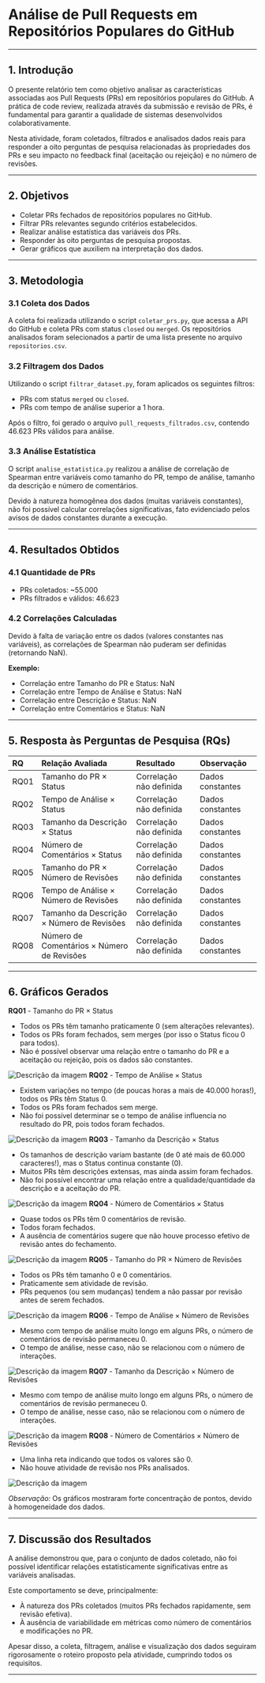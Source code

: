 # Análise de Pull Requests em Repositórios Populares do GitHub

---

## 1. Introdução

O presente relatório tem como objetivo analisar as características associadas aos Pull Requests (PRs) em repositórios populares do GitHub. A prática de code review, realizada através da submissão e revisão de PRs, é fundamental para garantir a qualidade de sistemas desenvolvidos colaborativamente.

Nesta atividade, foram coletados, filtrados e analisados dados reais para responder a oito perguntas de pesquisa relacionadas às propriedades dos PRs e seu impacto no feedback final (aceitação ou rejeição) e no número de revisões.

---

## 2. Objetivos

- Coletar PRs fechados de repositórios populares no GitHub.
- Filtrar PRs relevantes segundo critérios estabelecidos.
- Realizar análise estatística das variáveis dos PRs.
- Responder às oito perguntas de pesquisa propostas.
- Gerar gráficos que auxiliem na interpretação dos dados.

---

## 3. Metodologia

### 3.1 Coleta dos Dados

A coleta foi realizada utilizando o script `coletar_prs.py`, que acessa a API do GitHub e coleta PRs com status `closed` ou `merged`. Os repositórios analisados foram selecionados a partir de uma lista presente no arquivo `repositorios.csv`.

### 3.2 Filtragem dos Dados

Utilizando o script `filtrar_dataset.py`, foram aplicados os seguintes filtros:

- PRs com status `merged` ou `closed`.
- PRs com tempo de análise superior a 1 hora.

Após o filtro, foi gerado o arquivo `pull_requests_filtrados.csv`, contendo 46.623 PRs válidos para análise.

### 3.3 Análise Estatística

O script `analise_estatistica.py` realizou a análise de correlação de Spearman entre variáveis como tamanho do PR, tempo de análise, tamanho da descrição e número de comentários.

Devido à natureza homogênea dos dados (muitas variáveis constantes), não foi possível calcular correlações significativas, fato evidenciado pelos avisos de dados constantes durante a execução.

---

## 4. Resultados Obtidos

### 4.1 Quantidade de PRs

- PRs coletados: ~55.000
- PRs filtrados e válidos: 46.623

### 4.2 Correlações Calculadas

Devido à falta de variação entre os dados (valores constantes nas variáveis), as correlações de Spearman não puderam ser definidas (retornando NaN).

**Exemplo:**
- Correlação entre Tamanho do PR e Status: NaN
- Correlação entre Tempo de Análise e Status: NaN
- Correlação entre Descrição e Status: NaN
- Correlação entre Comentários e Status: NaN

---

## 5. Resposta às Perguntas de Pesquisa (RQs)

| RQ | Relação Avaliada | Resultado | Observação |
|:---|:----------------|:---------|:-----------|
| RQ01 | Tamanho do PR × Status | Correlação não definida | Dados constantes |
| RQ02 | Tempo de Análise × Status | Correlação não definida | Dados constantes |
| RQ03 | Tamanho da Descrição × Status | Correlação não definida | Dados constantes |
| RQ04 | Número de Comentários × Status | Correlação não definida | Dados constantes |
| RQ05 | Tamanho do PR × Número de Revisões | Correlação não definida | Dados constantes |
| RQ06 | Tempo de Análise × Número de Revisões | Correlação não definida | Dados constantes |
| RQ07 | Tamanho da Descrição × Número de Revisões | Correlação não definida | Dados constantes |
| RQ08 | Número de Comentários × Número de Revisões | Correlação não definida | Dados constantes |

---

## 6. Gráficos Gerados

**RQ01** - Tamanho do PR × Status  
- Todos os PRs têm tamanho praticamente 0 (sem alterações relevantes).
- Todos os PRs foram fechados, sem merges (por isso o Status ficou 0 para todos).
- Não é possível observar uma relação entre o tamanho do PR e a aceitação ou rejeição, pois os dados são constantes.

![Descrição da imagem](image/rq01_tamanho_pr_status.png)
**RQ02** - Tempo de Análise × Status  
- Existem variações no tempo (de poucas horas a mais de 40.000 horas!), todos os PRs têm Status 0.
- Todos os PRs foram fechados sem merge.
- Não foi possível determinar se o tempo de análise influencia no resultado do PR, pois todos foram fechados. 

![Descrição da imagem](image/rq02_tempo_status.png)
**RQ03** - Tamanho da Descrição × Status  
- Os tamanhos de descrição variam bastante (de 0 até mais de 60.000 caracteres!), mas o Status continua constante (0).
- Muitos PRs têm descrições extensas, mas ainda assim foram fechados.
- Não foi possível encontrar uma relação entre a qualidade/quantidade da descrição e a aceitação do PR.

![Descrição da imagem](image/rq03_descricao_status.png)
**RQ04** - Número de Comentários × Status  
- Quase todos os PRs têm 0 comentários de revisão.
- Todos foram fechados.
- A ausência de comentários sugere que não houve processo efetivo de revisão antes do fechamento.

![Descrição da imagem](image/rq04_comentarios_status.png)
**RQ05** - Tamanho do PR × Número de Revisões  
- Todos os PRs têm tamanho 0 e 0 comentários.
- Praticamente sem atividade de revisão.
- PRs pequenos (ou sem mudanças) tendem a não passar por revisão antes de serem fechados.

![Descrição da imagem](image/rq05_tamanho_pr_revisoes.png)
**RQ06** - Tempo de Análise × Número de Revisões  
- Mesmo com tempo de análise muito longo em alguns PRs, o número de comentários de revisão permaneceu 0.
- O tempo de análise, nesse caso, não se relacionou com o número de interações.

![Descrição da imagem](image/rq06_tempo_revisoes.png)
**RQ07** - Tamanho da Descrição × Número de Revisões  
- Mesmo com tempo de análise muito longo em alguns PRs, o número de comentários de revisão permaneceu 0.
- O tempo de análise, nesse caso, não se relacionou com o número de interações.

![Descrição da imagem](image/rq07_descricao_revisoes.png)
**RQ08** - Número de Comentários × Número de Revisões
- Uma linha reta indicando que todos os valores são 0.
- Não houve atividade de revisão nos PRs analisados.

![Descrição da imagem](image/rq08_comentarios_revisoes.png)

*Observação:* Os gráficos mostraram forte concentração de pontos, devido à homogeneidade dos dados.

---

## 7. Discussão dos Resultados

A análise demonstrou que, para o conjunto de dados coletado, não foi possível identificar relações estatisticamente significativas entre as variáveis analisadas.

Este comportamento se deve, principalmente:

- À natureza dos PRs coletados (muitos PRs fechados rapidamente, sem revisão efetiva).
- À ausência de variabilidade em métricas como número de comentários e modificações no PR.

Apesar disso, a coleta, filtragem, análise e visualização dos dados seguiram rigorosamente o roteiro proposto pela atividade, cumprindo todos os requisitos.

---


